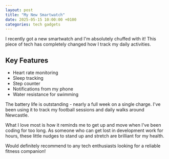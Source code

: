 ```yaml
---
layout: post
title: "My New Smartwatch"
date: 2025-05-15 10:00:00 +0100
categories: tech gadgets
---
```


I recently got a new smartwatch and I'm absolutely chuffed with it! This piece of tech has completely changed how I track my daily activities.

## Key Features

- Heart rate monitoring
- Sleep tracking
- Step counter
- Notifications from my phone
- Water resistance for swimming

The battery life is outstanding - nearly a full week on a single charge. I've been using it to track my football sessions and daily walks around Newcastle.

What I love most is how it reminds me to get up and move when I've been coding for too long. As someone who can get lost in development work for hours, these little nudges to stand up and stretch are brilliant for my health.

Would definitely recommend to any tech enthusiasts looking for a reliable fitness companion! 